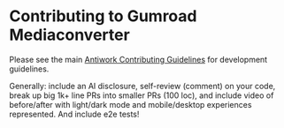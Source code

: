 # Contributing to Gumroad Mediaconverter

Please see the main [Antiwork Contributing Guidelines](https://github.com/antiwork/.github/blob/main/CONTRIBUTING.md) for development guidelines.

Generally: include an AI disclosure, self-review (comment) on your code, break up big 1k+ line PRs into smaller PRs (100 loc), and include video of before/after with light/dark mode and mobile/desktop experiences represented. And include e2e tests!
